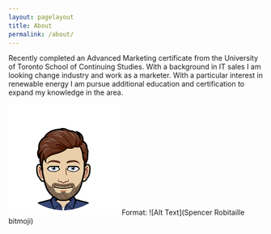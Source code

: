 ```yaml
---
layout: pagelayout
title: About
permalink: /about/
---
```


Recently completed an Advanced Marketing certificate from the University of Toronto School of Continuing Studies. With a background in IT sales I am looking change industry and work as a marketer. With a particular interest in renewable energy I am pursue additional education and certification to expand my knowledge in the area.

![About avatar](/images/avatar.png)
Format: ![Alt Text](Spencer Robitaille bitmoji)
